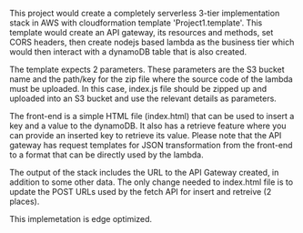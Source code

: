 This project would create a completely serverless 3-tier implementation stack in AWS with cloudformation template 'Project1.template'. This template would create an API gateway, its resources and methods, set CORS headers, then create nodejs based lambda as the business tier which would then interact with a dynamoDB table that is also created.

The template expects 2 parameters. These parameters are the S3 bucket name and the path/key for the zip file where the source code of the lambda must be uploaded. In this case, index.js file should be zipped up and uploaded into an S3 bucket and use the relevant details as parameters.

The front-end is a simple HTML file (index.html) that can be used to insert a key and a value to the dynamoDB. It also has a retrieve feature where you can provide an inserted key to retrieve its value.
Please note that the API gateway has request templates for JSON transformation from the front-end to a format that can be directly used by the lambda.

The output of the stack includes the URL to the API Gateway created, in addition to some other data. The only change needed to index.html file is to update the POST URLs used by the fetch API for insert and retreive (2 places).

This implemetation is edge optimized.




